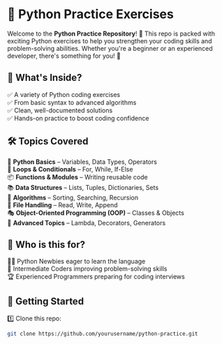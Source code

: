 # 🐍 Python Practice Exercises

Welcome to the **Python Practice Repository**! 🚀 This repo is packed with exciting Python exercises to help you strengthen your coding skills and problem-solving abilities. Whether you're a beginner or an experienced developer, there's something for you! 🎯  

## 📌 What's Inside?  
✅ A variety of Python coding exercises  
✅ From basic syntax to advanced algorithms  
✅ Clean, well-documented solutions  
✅ Hands-on practice to boost coding confidence  

## 🛠 Topics Covered  
🐍 **Python Basics** – Variables, Data Types, Operators  
🔁 **Loops & Conditionals** – For, While, If-Else  
📦 **Functions & Modules** – Writing reusable code  
📚 **Data Structures** – Lists, Tuples, Dictionaries, Sets  
🧠 **Algorithms** – Sorting, Searching, Recursion  
📝 **File Handling** – Read, Write, Append  
🎭 **Object-Oriented Programming (OOP)** – Classes & Objects  
🔀 **Advanced Topics** – Lambda, Decorators, Generators  

## 🎯 Who is this for?  
👩‍💻 Python Newbies eager to learn the language  
🧠 Intermediate Coders improving problem-solving skills  
🏆 Experienced Programmers preparing for coding interviews  

## 🚀 Getting Started  
1️⃣ Clone this repo:  
   ```bash
   git clone https://github.com/yourusername/python-practice.git
   ```

